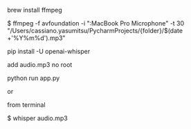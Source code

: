 brew install ffmpeg

$ ffmpeg -f avfoundation -i ":MacBook Pro Microphone" -t 30 "/Users/cassiano.yasumitsu/PycharmProjects/{folder}/$(date +'%Y%m%d').mp3"

pip install -U openai-whisper

add audio.mp3 no root

python run app.py

or

from terminal

$ whisper audio.mp3
